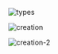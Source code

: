 ![types](/assets/works/vsr-new/types.jpg)

![creation](/assets/works/vsr-new/creation.jpg)

![creation-2](/assets/works/vsr-new/creation-2.jpg)
